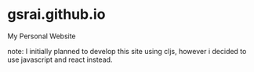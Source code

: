 # gsrai.github.io
My Personal Website

note:
I initially planned to develop this site using cljs,
however i decided to use javascript and react instead.
